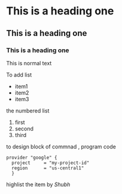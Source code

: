 # This is a heading one 
## This is a heading one 
### This is a heading one 

This is normal text 

To add list 
- item1
- item2
- item3

the numbered list 
1. first 
2. second 
3. third

to design block of commnad , program code
```
provider "google" {
  project     = "my-project-id"
  region      = "us-central1"
  }
```
highlist the item by *Shubh*
